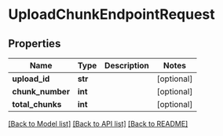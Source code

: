 # UploadChunkEndpointRequest


## Properties

Name | Type | Description | Notes
------------ | ------------- | ------------- | -------------
**upload_id** | **str** |  | [optional] 
**chunk_number** | **int** |  | [optional] 
**total_chunks** | **int** |  | [optional] 

[[Back to Model list]](../README.md#models) [[Back to API list]](../README.md#api-endpoints) [[Back to README]](../README.md)


